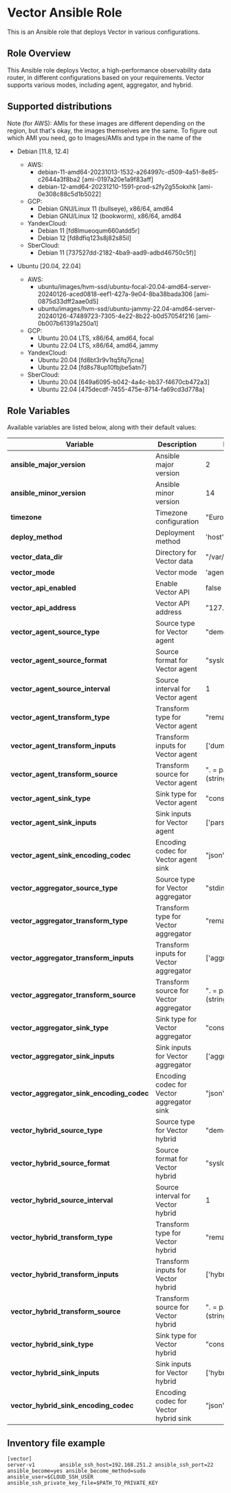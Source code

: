 # Vector Ansible Role

This is an Ansible role that deploys Vector in various configurations.

## Role Overview

This Ansible role deploys Vector, a high-performance observability data router, in different configurations based on your requirements. Vector supports various modes, including agent, aggregator, and hybrid.

## Supported distributions

Note (for AWS): AMIs for these images are different depending on the region, but that's okay, the images themselves are the same. To figure out which AMI you need, go to Images/AMIs and type in the name of the
* Debian [11.8, 12.4]
  * AWS:
    - debian-11-amd64-20231013-1532-a264997c-d509-4a51-8e85-c2644a3f8ba2 [ami-0197a20e1a9f83aff]
    - debian-12-amd64-20231210-1591-prod-s2fy2g55okxhk [ami-0e308c88c5d1b5022]
  * GCP:
    - Debian GNU/Linux 11 (bullseye), x86/64, amd64
    - Debian GNU/Linux 12 (bookworm), x86/64, amd64
  * YandexCloud:
    - Debian 11 [fd8lmueoqum660atdd5r]
    - Debian 12 [fd8dfiq123s8j82s85il]
  * SberCloud:
    - Debian 11 [737527dd-2182-4ba9-aad9-adbd46750c5f)]

* Ubuntu [20.04, 22.04]
  * AWS:
    - ubuntu/images/hvm-ssd/ubuntu-focal-20.04-amd64-server-20240126-aced0818-eef1-427a-9e04-8ba38bada306 [ami-0875d33dff2aae0d5]
    - ubuntu/images/hvm-ssd/ubuntu-jammy-22.04-amd64-server-20240126-47489723-7305-4e22-8b22-b0d57054f216 [ami-0b007b61391a250a1]
  * GCP:
    - Ubuntu 20.04 LTS, x86/64, amd64, focal
    - Ubuntu 22.04 LTS, x86/64, amd64, jammy
  * YandexCloud:
    - Ubuntu 20.04 [fd8bt3r9v1tq5fq7jcna]
    - Ubuntu 22.04 [fd8s78up10fbjbe5atn7]
  * SberCloud:
    - Ubuntu 20.04 [649a6095-b042-4a4c-bb37-f4670cb472a3]
    - Ubuntu 22.04 [475decdf-7455-475e-8714-fa69cd3d778a]

## Role Variables

Available variables are listed below, along with their default values:

| Variable                           | Description                                              | Default Value                                |
| ---------------------------------- | -------------------------------------------------------- | -------------------------------------------- |
| **ansible_major_version**          | Ansible major version                                    | 2                                            |
| **ansible_minor_version**          | Ansible minor version                                    | 14                                           |
| **timezone**                       | Timezone configuration                                   | "Europe/Moscow"                              |
| **deploy_method**                  | Deployment method                                        | 'host'                                       |
| **vector_data_dir**                | Directory for Vector data                                | "/var/lib/vector"                            |
| **vector_mode**                    | Vector mode                                              | 'agent'                                      |
| **vector_api_enabled**             | Enable Vector API                                        | false                                        |
| **vector_api_address**             | Vector API address                                       | "127.0.0.1:8686"                             |
| **vector_agent_source_type**       | Source type for Vector agent                             | "demo_logs"                                  |
| **vector_agent_source_format**     | Source format for Vector agent                           | "syslog"                                     |
| **vector_agent_source_interval**   | Source interval for Vector agent                         | 1                                            |
| **vector_agent_transform_type**    | Transform type for Vector agent                          | "remap"                                      |
| **vector_agent_transform_inputs**  | Transform inputs for Vector agent                        | ['dummy_logs']                               |
| **vector_agent_transform_source**  | Transform source for Vector agent                        | ". = parse_syslog!(string!(.message))"      |
| **vector_agent_sink_type**         | Sink type for Vector agent                               | "console"                                    |
| **vector_agent_sink_inputs**       | Sink inputs for Vector agent                             | ['parse_logs']                               |
| **vector_agent_sink_encoding_codec** | Encoding codec for Vector agent sink                    | "json"                                       |
| **vector_aggregator_source_type**  | Source type for Vector aggregator                        | "stdin"                                      |
| **vector_aggregator_transform_type** | Transform type for Vector aggregator                    | "remap"                                      |
| **vector_aggregator_transform_inputs** | Transform inputs for Vector aggregator                  | ['aggregator_source']                        |
| **vector_aggregator_transform_source** | Transform source for Vector aggregator                  | ". = parse_syslog!(string!(.message))"      |
| **vector_aggregator_sink_type**    | Sink type for Vector aggregator                          | "console"                                    |
| **vector_aggregator_sink_inputs**  | Sink inputs for Vector aggregator                        | ['aggregator_transform']                     |
| **vector_aggregator_sink_encoding_codec** | Encoding codec for Vector aggregator sink            | "json"                                       |
| **vector_hybrid_source_type**      | Source type for Vector hybrid                            | "demo_logs"                                  |
| **vector_hybrid_source_format**    | Source format for Vector hybrid                          | "syslog"                                     |
| **vector_hybrid_source_interval**  | Source interval for Vector hybrid                        | 1                                            |
| **vector_hybrid_transform_type**   | Transform type for Vector hybrid                         | "remap"                                      |
| **vector_hybrid_transform_inputs** | Transform inputs for Vector hybrid                       | ['hybrid_source']                            |
| **vector_hybrid_transform_source** | Transform source for Vector hybrid                       | ". = parse_syslog!(string!(.message))"      |
| **vector_hybrid_sink_type**        | Sink type for Vector hybrid                              | "console"                                    |
| **vector_hybrid_sink_inputs**      | Sink inputs for Vector hybrid                            | ['hybrid_transform']                         |
| **vector_hybrid_sink_encoding_codec** | Encoding codec for Vector hybrid sink                  | "json"                                       |

## Inventory file example

```
[vector]
server-v1        ansible_ssh_host=192.168.251.2 ansible_ssh_port=22 ansible_become=yes ansible_become_method=sudo ansible_user=$CLOUD_SSH_USER ansible_ssh_private_key_file=$PATH_TO_PRIVATE_KEY
```
